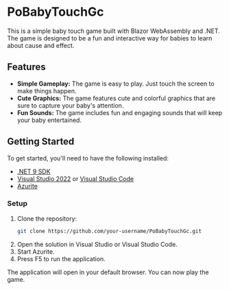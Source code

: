 # PoBabyTouchGc

This is a simple baby touch game built with Blazor WebAssembly and .NET. The game is designed to be a fun and interactive way for babies to learn about cause and effect.

## Features

*   **Simple Gameplay:** The game is easy to play. Just touch the screen to make things happen.
*   **Cute Graphics:** The game features cute and colorful graphics that are sure to capture your baby's attention.
*   **Fun Sounds:** The game includes fun and engaging sounds that will keep your baby entertained.

## Getting Started

To get started, you'll need to have the following installed:

*   [.NET 9 SDK](https://dotnet.microsoft.com/download/dotnet/9.0)
*   [Visual Studio 2022](https://visualstudio.microsoft.com/vs/) or [Visual Studio Code](https://code.visualstudio.com/)
*   [Azurite](https://docs.microsoft.com/azure/storage/common/storage-use-azurite)

### Setup

1.  Clone the repository:
    ```bash
    git clone https://github.com/your-username/PoBabyTouchGc.git
    ```
2.  Open the solution in Visual Studio or Visual Studio Code.
3.  Start Azurite.
4.  Press F5 to run the application.

The application will open in your default browser. You can now play the game.
